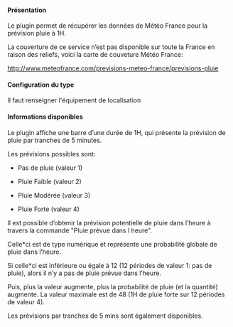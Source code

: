 #### Présentation

Le plugin permet de récupérer les données de Météo France pour la prévision pluie à 1H.

La couverture de ce service n’est pas disponible sur toute la France en raison des reliefs, voici la carte de couveture Météo France:

http://www.meteofrance.com/previsions-meteo-france/previsions-pluie

#### Configuration du type

Il faut renseigner l'équipement de localisation

#### Informations disponibles

Le plugin affiche une barre d’une durée de 1H, qui présente la prévision de pluie par tranches de 5 minutes.

Les prévisions possibles sont:

  *  Pas de pluie (valeur 1)

  *  Pluie Faible (valeur 2)

  *  Pluie Modérée (valeur 3)

  *  Pluie Forte (valeur 4)

Il est possible d’obtenir la prévision potentielle de pluie dans l’heure à travers la commande "Pluie prévue dans l heure".

Celle*ci est de type numérique et représente une probabilité globale de pluie dans l’heure.

Si celle*ci est inférieure ou égale à 12 (12 périodes de valeur 1: pas de pluie), alors il n’y a pas de pluie prévue dans l’heure.

Puis, plus la valeur augmente, plus la probabilité de pluie (et la quantité) augmente. La valeur maximale est de 48 (1H de pluie forte sur 12 périodes de valeur 4).

Les prévisions par tranches de 5 mins sont également disponibles.
